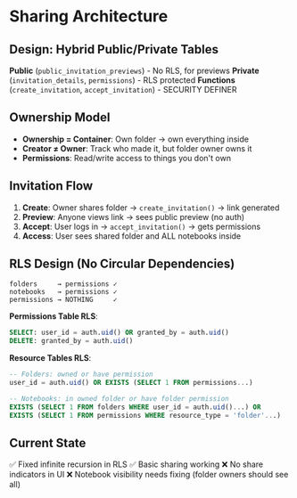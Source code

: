 # Sharing Architecture

## Design: Hybrid Public/Private Tables

**Public** (`public_invitation_previews`) - No RLS, for previews
**Private** (`invitation_details`, `permissions`) - RLS protected
**Functions** (`create_invitation`, `accept_invitation`) - SECURITY DEFINER

## Ownership Model

- **Ownership = Container**: Own folder → own everything inside
- **Creator ≠ Owner**: Track who made it, but folder owner owns it
- **Permissions**: Read/write access to things you don't own

## Invitation Flow

1. **Create**: Owner shares folder → `create_invitation()` → link generated
2. **Preview**: Anyone views link → sees public preview (no auth)
3. **Accept**: User logs in → `accept_invitation()` → gets permissions
4. **Access**: User sees shared folder and ALL notebooks inside

## RLS Design (No Circular Dependencies)

```
folders     → permissions ✓
notebooks   → permissions ✓
permissions → NOTHING     ✓
```

**Permissions Table RLS**:

```sql
SELECT: user_id = auth.uid() OR granted_by = auth.uid()
DELETE: granted_by = auth.uid()
```

**Resource Tables RLS**:

```sql
-- Folders: owned or have permission
user_id = auth.uid() OR EXISTS (SELECT 1 FROM permissions...)

-- Notebooks: in owned folder or have folder permission
EXISTS (SELECT 1 FROM folders WHERE user_id = auth.uid()...) OR
EXISTS (SELECT 1 FROM permissions WHERE resource_type = 'folder'...)
```

## Current State

✅ Fixed infinite recursion in RLS
✅ Basic sharing working
❌ No share indicators in UI
❌ Notebook visibility needs fixing (folder owners should see all)
